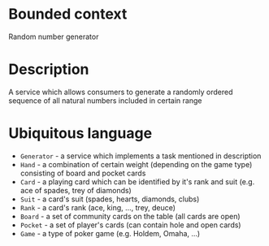 # Bounded context
Random number generator

# Description
A service which allows consumers to generate a randomly ordered sequence
of all natural numbers included in certain range

# Ubiquitous language
- `Generator` - a service which implements a task mentioned in description
- `Hand` - a combination of certain weight (depending on the game type) consisting of board and pocket cards
- `Card` - a playing card which can be identified by it's rank and suit (e.g. ace of spades, trey of diamonds)
- `Suit` - a card's suit (spades, hearts, diamonds, clubs)
- `Rank` - a card's rank (ace, king, ..., trey, deuce)
- `Board` - a set of community cards on the table (all cards are open)
- `Pocket` - a set of player's cards (can contain hole and open cards)
- `Game` - a type of poker game (e.g. Holdem, Omaha, ...)
